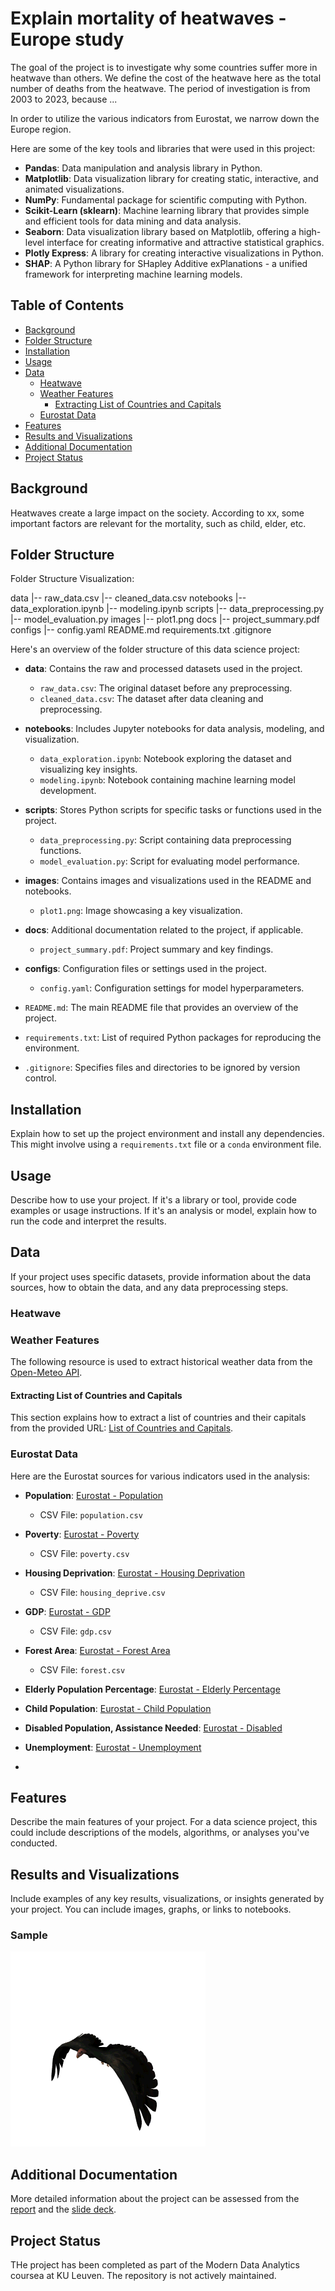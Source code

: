 # Explain mortality of heatwaves - Europe study

The goal of the project is to investigate why some countries suffer more in heatwave than others. We define the cost of the heatwave here as the total number of deaths from the heatwave. The period of investigation is from 2003 to 2023, because ...

In order to utilize the various indicators from Eurostat, we narrow down the Europe region.

Here are some of the key tools and libraries that were used in this project:
- **Pandas**: Data manipulation and analysis library in Python.
- **Matplotlib**: Data visualization library for creating static, interactive, and animated visualizations.
- **NumPy**: Fundamental package for scientific computing with Python.
- **Scikit-Learn (sklearn)**: Machine learning library that provides simple and efficient tools for data mining and data analysis.
- **Seaborn**: Data visualization library based on Matplotlib, offering a high-level interface for creating informative and attractive statistical graphics.
- **Plotly Express**: A library for creating interactive visualizations in Python.
- **SHAP**: A Python library for SHapley Additive exPlanations - a unified framework for interpreting machine learning models.

## Table of Contents

- [Background](#project-title-and-description)
- [Folder Structure](#folder)
- [Installation](#installation)
- [Usage](#usage)
- [Data](#data)
  - [Heatwave](#heatwave)
  - [Weather Features](#weather-features)
    - [Extracting List of Countries and Capitals](#extracting-list-of-countries-and-capitals)
  - [Eurostat Data](#eurostat-data)
- [Features](#features)
- [Results and Visualizations](#results-and-visualizations)
- [Additional Documentation](#additional-documentation)
- [Project Status](#project-status)

## Background

Heatwaves create a large impact on the society.
According to xx, some important factors are relevant for the mortality, such as child, elder, etc.

## Folder Structure
Folder Structure Visualization:

data
|-- raw_data.csv
|-- cleaned_data.csv
notebooks
|-- data_exploration.ipynb
|-- modeling.ipynb
scripts
|-- data_preprocessing.py
|-- model_evaluation.py
images
|-- plot1.png
docs
|-- project_summary.pdf
configs
|-- config.yaml
README.md
requirements.txt
.gitignore


Here's an overview of the folder structure of this data science project:
- **data**: Contains the raw and processed datasets used in the project.
  - `raw_data.csv`: The original dataset before any preprocessing.
  - `cleaned_data.csv`: The dataset after data cleaning and preprocessing.
  
- **notebooks**: Includes Jupyter notebooks for data analysis, modeling, and visualization.
  - `data_exploration.ipynb`: Notebook exploring the dataset and visualizing key insights.
  - `modeling.ipynb`: Notebook containing machine learning model development.
  
- **scripts**: Stores Python scripts for specific tasks or functions used in the project.
  - `data_preprocessing.py`: Script containing data preprocessing functions.
  - `model_evaluation.py`: Script for evaluating model performance.
  
- **images**: Contains images and visualizations used in the README and notebooks.
  - `plot1.png`: Image showcasing a key visualization.
  
- **docs**: Additional documentation related to the project, if applicable.
  - `project_summary.pdf`: Project summary and key findings.
  
- **configs**: Configuration files or settings used in the project.
  - `config.yaml`: Configuration settings for model hyperparameters.
  
- `README.md`: The main README file that provides an overview of the project.
- `requirements.txt`: List of required Python packages for reproducing the environment.
- `.gitignore`: Specifies files and directories to be ignored by version control.

## Installation

Explain how to set up the project environment and install any dependencies. This might involve using a `requirements.txt` file or a `conda` environment file.

## Usage

Describe how to use your project. If it's a library or tool, provide code examples or usage instructions. If it's an analysis or model, explain how to run the code and interpret the results.

## Data

If your project uses specific datasets, provide information about the data sources, how to obtain the data, and any data preprocessing steps.

### Heatwave 


### Weather Features

The following resource is used to extract historical weather data from the [Open-Meteo API](https://open-meteo.com/en/docs/historical-weather-api).

#### Extracting List of Countries and Capitals

This section explains how to extract a list of countries and their capitals from the provided URL: [List of Countries and Capitals](http://techslides.com/list-of-countries-and-capitals).

### Eurostat Data

Here are the Eurostat sources for various indicators used in the analysis:

- **Population**: [Eurostat - Population](https://ec.europa.eu/eurostat/databrowser/view/DEMO_PJAN/default/table?lang=en)
  - CSV File: `population.csv`

- **Poverty**: [Eurostat - Poverty](https://ec.europa.eu/eurostat/databrowser/view/SDG_01_10/default/table?lang=en)
  - CSV File: `poverty.csv`

- **Housing Deprivation**: [Eurostat - Housing Deprivation](https://ec.europa.eu/eurostat/databrowser/view/SDG_11_11/default/table?lang=en)
  - CSV File: `housing_deprive.csv`

- **GDP**: [Eurostat - GDP](https://ec.europa.eu/eurostat/databrowser/view/SDG_08_10/default/table?lang=en)
  - CSV File: `gdp.csv`

- **Forest Area**: [Eurostat - Forest Area](https://ec.europa.eu/eurostat/databrowser/product/view/SDG_15_10)
  - CSV File: `forest.csv`

- **Elderly Population Percentage**: [Eurostat - Elderly Percentage](https://ec.europa.eu/eurostat/databrowser/view/TPS00028/default/table?lang=en)

- **Child Population**: [Eurostat - Child Population](https://ec.europa.eu/eurostat/databrowser/view/yth_demo_010/default/table?lang=en)

- **Disabled Population, Assistance Needed**: [Eurostat - Disabled](https://ec.europa.eu/eurostat/databrowser/view/hlth_dpeh130/default/table?lang=en)

- **Unemployment**: [Eurostat - Unemployment](https://ec.europa.eu/eurostat/databrowser/product/view/SDG_08_40)
- 
## Features

Describe the main features of your project. For a data science project, this could include descriptions of the models, algorithms, or analyses you've conducted.

## Results and Visualizations

Include examples of any key results, visualizations, or insights generated by your project. You can include images, graphs, or links to notebooks.

### Sample

![Demo GIF](SampleGIFImage_40kbmb.gif)

## Additional Documentation

More detailed information about the project can be assessed from the [report](https://www.overleaf.com/4741585141rpxkgzttqrvv) and the [slide deck](https://docs.google.com/presentation/d/1s_Lrp2qbuxrJJsyitHEKRXocIdoAaR0XmclfKdeL9F0/edit?usp=sharing).

## Project Status

THe project has been completed as part of the Modern Data Analytics coursea at KU Leuven. The repository is not actively maintained.
